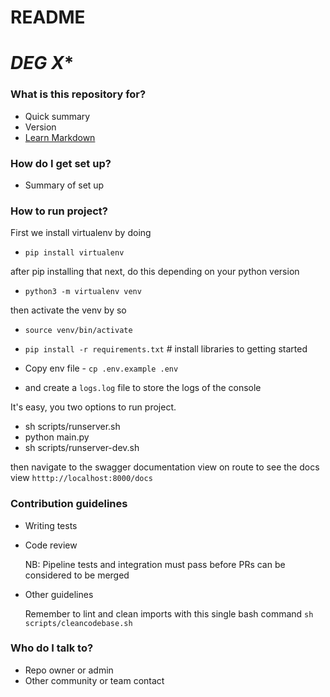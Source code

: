 # README

# *DEG X**

### What is this repository for?

- Quick summary
- Version
- [Learn Markdown](https://bitbucket.org/tutorials/markdowndemo)

### How do I get set up?

- Summary of set up

### How to run project?

First we install virtualenv by doing

- `pip install virtualenv`

after pip installing that next, do this depending on your python version

- `python3 -m virtualenv venv`

then activate the venv by so

- `source venv/bin/activate`

- `pip install -r requirements.txt` # install libraries to getting started

* Copy env file - `cp .env.example .env`

* and create a `logs.log` file to store the logs of the console

It's easy, you two options to run project.

- sh scripts/runserver.sh
- python main.py
- sh scripts/runserver-dev.sh

then navigate to the swagger documentation view on route to see the docs view
`htttp://localhost:8000/docs`

### Contribution guidelines

- Writing tests
- Code review
  
  NB: Pipeline tests and integration must pass before PRs can be considered to be merged
- Other guidelines

  Remember to lint and clean imports with this single bash command `sh scripts/cleancodebase.sh`

### Who do I talk to?

- Repo owner or admin
- Other community or team contact
